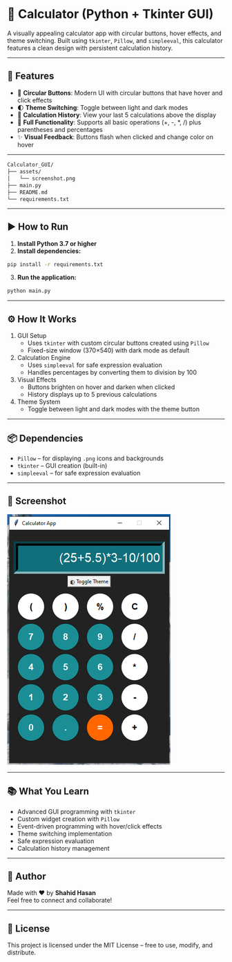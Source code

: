 # 🧮 Calculator (Python + Tkinter GUI)

A visually appealing calculator app with circular buttons, hover effects, and theme switching. Built using `tkinter`, `Pillow`, and `simpleeval`, this calculator features a clean design with persistent calculation history.

---

## 📌 Features

- 🔘 **Circular Buttons**: Modern UI with circular buttons that have hover and click effects
- 🌓 **Theme Switching**: Toggle between light and dark modes
- 📜 **Calculation History**: View your last 5 calculations above the display
- 🔢 **Full Functionality**: Supports all basic operations (+, -, *, /) plus parentheses and percentages
- ✨ **Visual Feedback**: Buttons flash when clicked and change color on hover

---
```
Calculator_GUI/
├── assets/
│   └── screenshot.png
├── main.py
├── README.md
└── requirements.txt
```
---

## ▶️ How to Run

1. **Install Python 3.7 or higher**
2. **Install dependencies:**

```bash
pip install -r requirements.txt
```
3. **Run the application:**

```bash
python main.py
```

---

## ⚙️ How It Works

1. GUI Setup
    - Uses `tkinter` with custom circular buttons created using `Pillow`
    - Fixed-size window (370×540) with dark mode as default
2. Calculation Engine
    - Uses `simpleeval` for safe expression evaluation
    - Handles percentages by converting them to division by 100
3. Visual Effects
    - Buttons brighten on hover and darken when clicked
    - History displays up to 5 previous calculations
4. Theme System
    - Toggle between light and dark modes with the theme button

---

## 📦 Dependencies

- `Pillow` – for displaying `.png` icons and backgrounds
- `tkinter` – GUI creation (built-in)
- `simpleeval` – for safe expression evaluation

---

## 📸 Screenshot

![Calculator_GUI](assets/screenshot.png)

---

## 📚 What You Learn

- Advanced GUI programming with `tkinter`
- Custom widget creation with `Pillow`
- Event-driven programming with hover/click effects
- Theme switching implementation
- Safe expression evaluation
- Calculation history management
---

## 👤 Author

Made with ❤️ by **Shahid Hasan**  
Feel free to connect and collaborate!

---

## 📄 License


This project is licensed under the MIT License – free to use, modify, and distribute.

